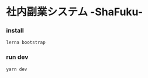 # 社内副業システム -ShaFuku-

### install

```shell
lerna bootstrap
```

### run dev

```shell
yarn dev
```
